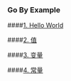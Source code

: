 ### Go By Example

####[1. Hello World](/md/1.HelloWorld.md)

####[2. 值](/md/2.值.md)

####[3. 变量](/md/3.变量.md)

####[4. 常量](/md/4.常量.md)
